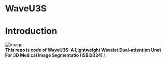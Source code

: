 # WaveU3S

# Introduction
![image](https://github.com/kingofengineer/WaveU3S/tree/main/figure/image.jpg)  
  **This repo is code of WaveU3S: A Lightweight Wavelet Dual-attention Unet For 3D Medical Image Segmentatio (ISBI2024)**.\

